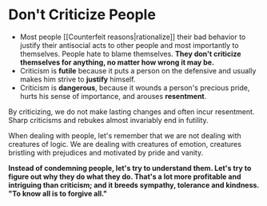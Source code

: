 # Don't Criticize People

- Most people [[Counterfeit reasons|rationalize]] their bad behavior to justify their antisocial acts to other people and most importantly to themselves. People hate to blame themselves. **They don't criticize themselves for anything, no matter how wrong it may be.**
- Criticism is **futile** because it puts a person on the defensive and usually makes him strive to **justify** himself. 
- Criticism is **dangerous**, because it wounds a person's precious pride, hurts his sense of importance, and arouses **resentment**.

By criticizing, we do not make lasting changes and often incur resentment. Sharp criticisms and rebukes almost invariably end in futility. 

When dealing with people, let's remember that we are not dealing with creatures of logic. We are dealing with creatures of emotion, creatures bristling with prejudices and motivated by pride and vanity.

**Instead of  condemning people, let's try to understand them. Let's try to figure out why they do what they do. That's a lot more profitable and intriguing than criticism; and it breeds sympathy, tolerance and kindness. "To know all is to forgive all."**